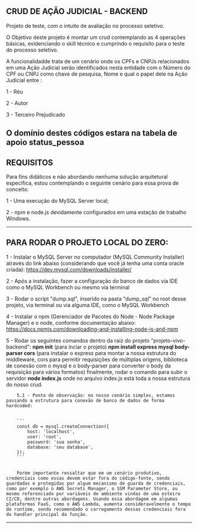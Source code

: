 ## CRUD DE AÇÃO JUDICIAL - BACKEND

Projeto de teste, com o intuito de avaliação no processo seletivo.

O Objetivo deste projeto é montar um crud contemplando as 4 operações básicas, evidenciando o skill técnico e cumprindo o requisito para o teste do processo seletivo.

A funcionalidadde trata de um cenário onde os CPFs e CNPJs relacionados em uma Ação Judicial serão identificados nesta entidade com o Número do CPF ou CNPJ como chave de pesquisa, Nome e qual o papel dele na Ação Judicial entre :

1 - Réu

2 - Autor 

3 - Terceiro Prejudicado 

O domínio destes códigos estara na tabela de apoio status_pessoa
---

## REQUISITOS

Para fins didáticos e não abordando nenhuma solução arquitetural específica, estou contemplando o seguinte cenário para essa prova de conceito:

1 - Uma execução do MySQL Server local;

2 - npm e node.js devidamente configurados em uma estação de trabalho Windows.


---

## PARA RODAR O PROJETO LOCAL DO ZERO:

1 -  Instalar o MySQL Server no computador (MySQL Community Installer) através do link abaixo (considerando que você já tenha uma conta oracle criada):
https://dev.mysql.com/downloads/installer/

2 - Após a instalação, fazer a configuração do banco de dados via IDE como o MySQL Workbench ou mesmo via terminal

3 - Rodar o script "dump.sql", inserido na pasta "dump_sql" no root desse projeto, via terminal ou via alguma IDE, como o MySQL Workbench

4 - Instalar o npm (Gerenciador de Pacotes do Node - Node Package Manager) e o node, conforme documentação abaixo:
https://docs.npmjs.com/downloading-and-installing-node-js-and-npm

5 - Rodar os seguintes comandos dentro da raiz do projeto "projeto-vivo-backend":
**npm init** (para inciar o projeto)
**npm install express mysql body-parser cors** (para instalar o express para montar a nossa estrutura do middleware, cors para permitir requisições de múltiplas origens, biblioteca de conexão com o mysql e o body-parser para converter o body da requisição para vários formatos)
finalmente, rodar o comando para subir o servidor
**node index.js** onde no arquivo index.js está toda a nossa estrutura do nosso crud.

        5.1 - Ponto de observação: no nosso cenário simples, estamos passando a estrutura para conexão de banco de dados de forma hardcoded:
        
        
        ```
        const db = mysql.createConnection({
            host: 'localhost',
            user: 'root',
            password: 'sua senha',
            database: 'seu database',
        });
        ```
        

        Porém importante ressaltar que em um cenário produtivo, credenciais como essas devem estar fora do código-fonte, sendo guardadas e protegidas por algum mecanismo de guarda de credenciais, como por exemplo o AWS Secrets Manager, o SSM Parameter Store, ou mesmo referenciado por variáveis de ambiente vindas de uma esteira CI/CD, dentre outras abordagens. Usando essa abordagem em algumas plataformas FaaS, como o AWS Lambda, aumenta consideravelmente o tempo de runtime, sendo recomendado o carregamento dessas credenciais fora do handler principal da função.



--- 


